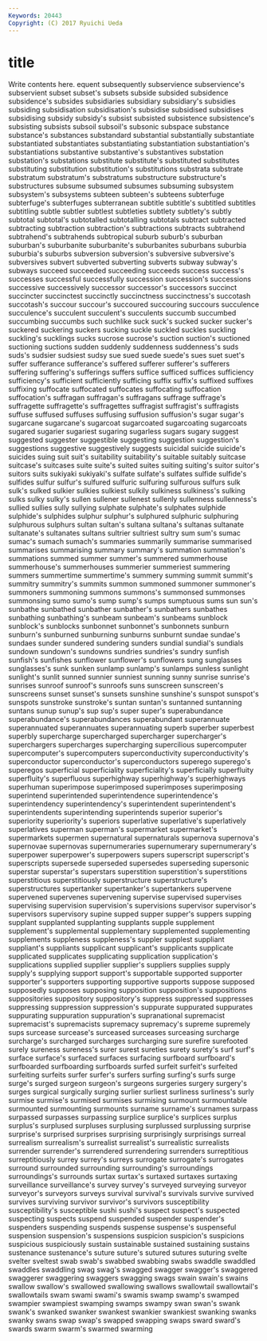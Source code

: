 ```yaml
---
Keywords: 20443 
Copyright: (C) 2017 Ryuichi Ueda
---
```


# title

Write contents here.
equent subsequently subservience
subservience's subservient subset subset's subsets subside subsided subsidence subsidence's subsides
subsidiaries subsidiary subsidiary's subsidies subsiding subsidisation subsidisation's subsidise subsidised subsidises
subsidising subsidy subsidy's subsist subsisted subsistence subsistence's subsisting subsists subsoil
subsoil's subsonic subspace substance substance's substances substandard substantial substantially substantiate
substantiated substantiates substantiating substantiation substantiation's substantiations substantive substantive's substantives substation
substation's substations substitute substitute's substituted substitutes substituting substitution substitution's substitutions
substrata substrate substratum substratum's substratums substructure substructure's substructures subsume subsumed
subsumes subsuming subsystem subsystem's subsystems subteen subteen's subteens subterfuge subterfuge's
subterfuges subterranean subtitle subtitle's subtitled subtitles subtitling subtle subtler subtlest
subtleties subtlety subtlety's subtly subtotal subtotal's subtotalled subtotalling subtotals subtract
subtracted subtracting subtraction subtraction's subtractions subtracts subtrahend subtrahend's subtrahends subtropical
suburb suburb's suburban suburban's suburbanite suburbanite's suburbanites suburbans suburbia suburbia's
suburbs subversion subversion's subversive subversive's subversives subvert subverted subverting subverts
subway subway's subways succeed succeeded succeeding succeeds success success's successes
successful successfully succession succession's successions successive successively successor successor's successors
succinct succincter succinctest succinctly succinctness succinctness's succotash succotash's succour succour's
succoured succouring succours succulence succulence's succulent succulent's succulents succumb succumbed
succumbing succumbs such suchlike suck suck's sucked sucker sucker's suckered
suckering suckers sucking suckle suckled suckles suckling suckling's sucklings sucks
sucrose sucrose's suction suction's suctioned suctioning suctions sudden suddenly suddenness
suddenness's suds suds's sudsier sudsiest sudsy sue sued suede suede's
sues suet suet's suffer sufferance sufferance's suffered sufferer sufferer's sufferers
suffering suffering's sufferings suffers suffice sufficed suffices sufficiency sufficiency's sufficient
sufficiently sufficing suffix suffix's suffixed suffixes suffixing suffocate suffocated suffocates
suffocating suffocation suffocation's suffragan suffragan's suffragans suffrage suffrage's suffragette suffragette's
suffragettes suffragist suffragist's suffragists suffuse suffused suffuses suffusing suffusion suffusion's
sugar sugar's sugarcane sugarcane's sugarcoat sugarcoated sugarcoating sugarcoats sugared sugarier
sugariest sugaring sugarless sugars sugary suggest suggested suggester suggestible suggesting
suggestion suggestion's suggestions suggestive suggestively suggests suicidal suicide suicide's suicides
suing suit suit's suitability suitability's suitable suitably suitcase suitcase's suitcases
suite suite's suited suites suiting suiting's suitor suitor's suitors suits
sukiyaki sukiyaki's sulfate sulfate's sulfates sulfide sulfide's sulfides sulfur sulfur's
sulfured sulfuric sulfuring sulfurous sulfurs sulk sulk's sulked sulkier sulkies
sulkiest sulkily sulkiness sulkiness's sulking sulks sulky sulky's sullen sullener
sullenest sullenly sullenness sullenness's sullied sullies sully sullying sulphate sulphate's
sulphates sulphide sulphide's sulphides sulphur sulphur's sulphured sulphuric sulphuring sulphurous
sulphurs sultan sultan's sultana sultana's sultanas sultanate sultanate's sultanates sultans
sultrier sultriest sultry sum sum's sumac sumac's sumach sumach's summaries
summarily summarise summarised summarises summarising summary summary's summation summation's summations
summed summer summer's summered summerhouse summerhouse's summerhouses summerier summeriest summering
summers summertime summertime's summery summing summit summit's summitry summitry's summits
summon summoned summoner summoner's summoners summoning summons summons's summonsed summonses
summonsing sumo sumo's sump sump's sumps sumptuous sums sun sun's
sunbathe sunbathed sunbather sunbather's sunbathers sunbathes sunbathing sunbathing's sunbeam sunbeam's
sunbeams sunblock sunblock's sunblocks sunbonnet sunbonnet's sunbonnets sunburn sunburn's sunburned
sunburning sunburns sunburnt sundae sundae's sundaes sunder sundered sundering sunders
sundial sundial's sundials sundown sundown's sundowns sundries sundries's sundry sunfish
sunfish's sunfishes sunflower sunflower's sunflowers sung sunglasses sunglasses's sunk sunken
sunlamp sunlamp's sunlamps sunless sunlight sunlight's sunlit sunned sunnier sunniest
sunning sunny sunrise sunrise's sunrises sunroof sunroof's sunroofs suns sunscreen
sunscreen's sunscreens sunset sunset's sunsets sunshine sunshine's sunspot sunspot's sunspots
sunstroke sunstroke's suntan suntan's suntanned suntanning suntans sunup sunup's sup
sup's super super's superabundance superabundance's superabundances superabundant superannuate superannuated superannuates
superannuating superb superber superbest superbly supercharge supercharged supercharger supercharger's superchargers
supercharges supercharging supercilious supercomputer supercomputer's supercomputers superconductivity superconductivity's superconductor superconductor's
superconductors superego superego's superegos superficial superficiality superficiality's superficially superfluity superfluity's
superfluous superhighway superhighway's superhighways superhuman superimpose superimposed superimposes superimposing superintend
superintended superintendence superintendence's superintendency superintendency's superintendent superintendent's superintendents superintending superintends
superior superior's superiority superiority's superiors superlative superlative's superlatively superlatives superman
superman's supermarket supermarket's supermarkets supermen supernatural supernaturals supernova supernova's supernovae
supernovas supernumeraries supernumerary supernumerary's superpower superpower's superpowers supers superscript superscript's
superscripts supersede superseded supersedes superseding supersonic superstar superstar's superstars superstition
superstition's superstitions superstitious superstitiously superstructure superstructure's superstructures supertanker supertanker's supertankers
supervene supervened supervenes supervening supervise supervised supervises supervising supervision supervision's
supervisions supervisor supervisor's supervisors supervisory supine supped supper supper's suppers
supping supplant supplanted supplanting supplants supple supplement supplement's supplemental supplementary
supplemented supplementing supplements suppleness suppleness's suppler supplest suppliant suppliant's suppliants
supplicant supplicant's supplicants supplicate supplicated supplicates supplicating supplication supplication's supplications
supplied supplier supplier's suppliers supplies supply supply's supplying support support's
supportable supported supporter supporter's supporters supporting supportive supports suppose supposed
supposedly supposes supposing supposition supposition's suppositions suppositories suppository suppository's suppress
suppressed suppresses suppressing suppression suppression's suppurate suppurated suppurates suppurating suppuration
suppuration's supranational supremacist supremacist's supremacists supremacy supremacy's supreme supremely sups
surcease surcease's surceased surceases surceasing surcharge surcharge's surcharged surcharges surcharging
sure surefire surefooted surely sureness sureness's surer surest sureties surety
surety's surf surf's surface surface's surfaced surfaces surfacing surfboard surfboard's
surfboarded surfboarding surfboards surfed surfeit surfeit's surfeited surfeiting surfeits surfer
surfer's surfers surfing surfing's surfs surge surge's surged surgeon surgeon's
surgeons surgeries surgery surgery's surges surgical surgically surging surlier surliest
surliness surliness's surly surmise surmise's surmised surmises surmising surmount surmountable
surmounted surmounting surmounts surname surname's surnames surpass surpassed surpasses surpassing
surplice surplice's surplices surplus surplus's surplused surpluses surplusing surplussed surplussing
surprise surprise's surprised surprises surprising surprisingly surprisings surreal surrealism surrealism's
surrealist surrealist's surrealistic surrealists surrender surrender's surrendered surrendering surrenders surreptitious
surreptitiously surrey surrey's surreys surrogate surrogate's surrogates surround surrounded surrounding
surrounding's surroundings surroundings's surrounds surtax surtax's surtaxed surtaxes surtaxing surveillance
surveillance's survey survey's surveyed surveying surveyor surveyor's surveyors surveys survival
survival's survivals survive survived survives surviving survivor survivor's survivors susceptibility
susceptibility's susceptible sushi sushi's suspect suspect's suspected suspecting suspects suspend
suspended suspender suspender's suspenders suspending suspends suspense suspense's suspenseful suspension
suspension's suspensions suspicion suspicion's suspicions suspicious suspiciously sustain sustainable sustained
sustaining sustains sustenance sustenance's suture suture's sutured sutures suturing svelte
svelter sveltest swab swab's swabbed swabbing swabs swaddle swaddled swaddles
swaddling swag swag's swagged swagger swagger's swaggered swaggerer swaggering swaggers
swagging swags swain swain's swains swallow swallow's swallowed swallowing swallows
swallowtail swallowtail's swallowtails swam swami swami's swamis swamp swamp's swamped
swampier swampiest swamping swamps swampy swan swan's swank swank's swanked
swanker swankest swankier swankiest swanking swanks swanky swans swap swap's
swapped swapping swaps sward sward's swards swarm swarm's swarmed swarming
